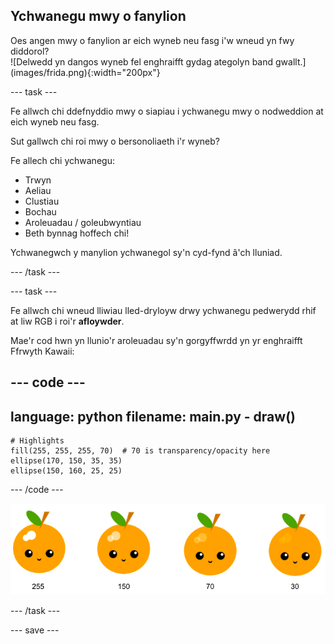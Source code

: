 ## Ychwanegu mwy o fanylion

<div style="display: flex; flex-wrap: wrap">
<div style="flex-basis: 200px; flex-grow: 1; margin-right: 15px;">
Oes angen mwy o fanylion ar eich wyneb neu fasg i'w wneud yn fwy diddorol? 
</div>
<div>
![Delwedd yn dangos wyneb fel enghraifft gydag ategolyn band gwallt.](images/frida.png){:width="200px"}
</div>
</div>

--- task ---

Fe allwch chi ddefnyddio mwy o siapiau i ychwanegu mwy o nodweddion at eich wyneb neu fasg.

Sut gallwch chi roi mwy o bersonoliaeth i'r wyneb?

Fe allech chi ychwanegu:

+ Trwyn
+ Aeliau
+ Clustiau
+ Bochau
+ Aroleuadau / goleubwyntiau
+ Beth bynnag hoffech chi!

Ychwanegwch y manylion ychwanegol sy'n cyd-fynd â'ch lluniad.

--- /task ---

--- task ---

Fe allwch chi wneud lliwiau lled-dryloyw drwy ychwanegu pedwerydd rhif at liw RGB i roi'r **afloywder**.

Mae'r cod hwn yn llunio'r aroleuadau sy'n gorgyffwrdd yn yr enghraifft Ffrwyth Kawaii:

--- code ---
---
language: python
filename: main.py - draw()
---

    # Highlights    
    fill(255, 255, 255, 70)  # 70 is transparency/opacity here    
    ellipse(170, 150, 35, 35)   
    ellipse(150, 160, 25, 25)

--- /code ---

![Kawaii fruit image with highlights at different opacities: 30, 70, 150, 255. The lower value, 30, is less opaque and 255 is fully opaque.](images/opacity.png)

--- /task ---

--- save ---
